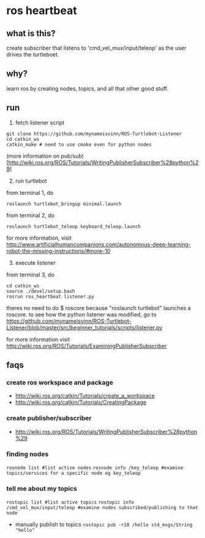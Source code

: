 # ros heartbeat

## what is this?
create subscriber that listens to 'cmd_vel_mux/input/teleop' as the user drives the turtleboet.

## why?
learn ros by creating nodes, topics, and all that other good stuff.

## run

1) fetch listener script
```
git clone https://github.com/mynameisvinn/ROS-Turtlebot-Listener
cd catkin_ws
catkin_make # need to use cmake even for python nodes
```
(more information on pub/sub)[http://wiki.ros.org/ROS/Tutorials/WritingPublisherSubscriber%28python%29]

2) run turtlebot

from terminal 1, do
```
roslaunch turtlebot_bringup minimal.launch
```
from terminal 2, do
```
roslaunch turtlebot_teleop keyboard_teleop.launch
```
for more information, visit http://www.artificialhumancompanions.com/autonomous-deep-learning-robot-the-missing-instructions/#more-10

3) execute listener

from terminal 3, do
```
cd catkin_ws
source ./devel/setup.bash
rosrun ros_heartbeat listener.py
```
theres no need to do $ roscore because "roslaunch turtlebot" launches a roscore. to see how the python listener was modified, go to https://github.com/mynameisvinn/ROS-Turtlebot-Listener/blob/master/src/beginner_tutorials/scripts/listener.py

for more information visit http://wiki.ros.org/ROS/Tutorials/ExaminingPublisherSubscriber

## faqs

### create ros workspace and package
* http://wiki.ros.org/catkin/Tutorials/create_a_workspace
* http://wiki.ros.org/catkin/Tutorials/CreatingPackage

### create publisher/subscriber
* http://wiki.ros.org/ROS/Tutorials/WritingPublisherSubscriber%28python%29

### finding nodes
`rosnode list #list active nodes`
`rosnode info /key_teleop #examine topics/services for a specific node eg key_teleop`

### tell me about my topics
`rostopic list #list active topics`
`rostopic info /cmd_vel_mux/input/teleop #examine nodes subscribed/publishing to that node`
* manually publish to topics `rostopic pub -r10 /hello std_msgs/String "hello"`